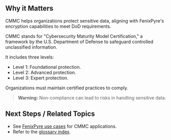 
## Why it Matters
CMMC helps organizations protect sensitive data, aligning with FenixPyre's encryption capabilities to meet DoD requirements.

CMMC stands for "Cybersecurity Maturity Model Certification," a framework by the U.S. Department of Defense to safeguard controlled unclassified information.

It includes three levels:
- Level 1: Foundational protection.
- Level 2: Advanced protection.
- Level 3: Expert protection.

Organizations must maintain certified practices to comply.

> **Warning:** Non-compliance can lead to risks in handling sensitive data.

## Next Steps / Related Topics
- See [FenixPyre use cases](/08-use-cases/index.md) for CMMC applications.
- Refer to the [glossary index](/11-references-&-glossary/index.md).